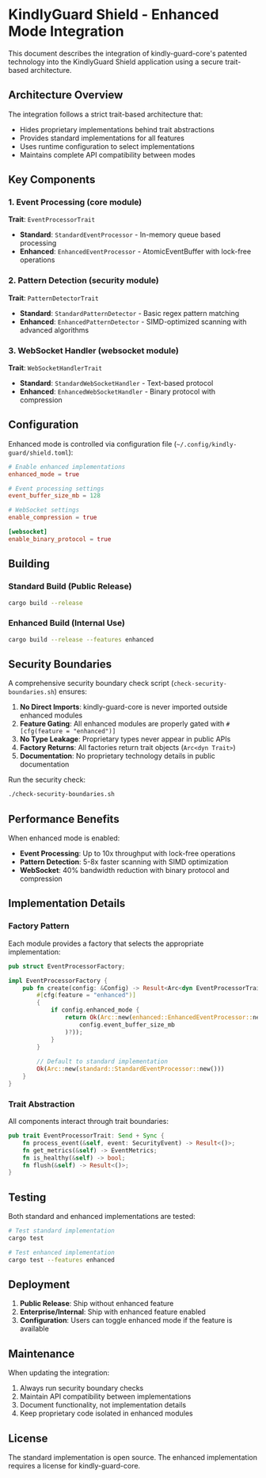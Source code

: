 # KindlyGuard Shield - Enhanced Mode Integration

This document describes the integration of kindly-guard-core's patented technology into the KindlyGuard Shield application using a secure trait-based architecture.

## Architecture Overview

The integration follows a strict trait-based architecture that:
- Hides proprietary implementations behind trait abstractions
- Provides standard implementations for all features
- Uses runtime configuration to select implementations
- Maintains complete API compatibility between modes

## Key Components

### 1. Event Processing (core module)

**Trait**: `EventProcessorTrait`
- **Standard**: `StandardEventProcessor` - In-memory queue based processing
- **Enhanced**: `EnhancedEventProcessor` - AtomicEventBuffer with lock-free operations

### 2. Pattern Detection (security module)  

**Trait**: `PatternDetectorTrait`
- **Standard**: `StandardPatternDetector` - Basic regex pattern matching
- **Enhanced**: `EnhancedPatternDetector` - SIMD-optimized scanning with advanced algorithms

### 3. WebSocket Handler (websocket module)

**Trait**: `WebSocketHandlerTrait`
- **Standard**: `StandardWebSocketHandler` - Text-based protocol
- **Enhanced**: `EnhancedWebSocketHandler` - Binary protocol with compression

## Configuration

Enhanced mode is controlled via configuration file (`~/.config/kindly-guard/shield.toml`):

```toml
# Enable enhanced implementations
enhanced_mode = true

# Event processing settings
event_buffer_size_mb = 128

# WebSocket settings
enable_compression = true

[websocket]
enable_binary_protocol = true
```

## Building

### Standard Build (Public Release)
```bash
cargo build --release
```

### Enhanced Build (Internal Use)
```bash
cargo build --release --features enhanced
```

## Security Boundaries

A comprehensive security boundary check script (`check-security-boundaries.sh`) ensures:

1. **No Direct Imports**: kindly-guard-core is never imported outside enhanced modules
2. **Feature Gating**: All enhanced modules are properly gated with `#[cfg(feature = "enhanced")]`
3. **No Type Leakage**: Proprietary types never appear in public APIs
4. **Factory Returns**: All factories return trait objects (`Arc<dyn Trait>`)
5. **Documentation**: No proprietary technology details in public documentation

Run the security check:
```bash
./check-security-boundaries.sh
```

## Performance Benefits

When enhanced mode is enabled:
- **Event Processing**: Up to 10x throughput with lock-free operations
- **Pattern Detection**: 5-8x faster scanning with SIMD optimization
- **WebSocket**: 40% bandwidth reduction with binary protocol and compression

## Implementation Details

### Factory Pattern

Each module provides a factory that selects the appropriate implementation:

```rust
pub struct EventProcessorFactory;

impl EventProcessorFactory {
    pub fn create(config: &Config) -> Result<Arc<dyn EventProcessorTrait>> {
        #[cfg(feature = "enhanced")]
        {
            if config.enhanced_mode {
                return Ok(Arc::new(enhanced::EnhancedEventProcessor::new(
                    config.event_buffer_size_mb
                )?));
            }
        }
        
        // Default to standard implementation
        Ok(Arc::new(standard::StandardEventProcessor::new()))
    }
}
```

### Trait Abstraction

All components interact through trait boundaries:

```rust
pub trait EventProcessorTrait: Send + Sync {
    fn process_event(&self, event: SecurityEvent) -> Result<()>;
    fn get_metrics(&self) -> EventMetrics;
    fn is_healthy(&self) -> bool;
    fn flush(&self) -> Result<()>;
}
```

## Testing

Both standard and enhanced implementations are tested:

```bash
# Test standard implementation
cargo test

# Test enhanced implementation
cargo test --features enhanced
```

## Deployment

1. **Public Release**: Ship without enhanced feature
2. **Enterprise/Internal**: Ship with enhanced feature enabled
3. **Configuration**: Users can toggle enhanced mode if the feature is available

## Maintenance

When updating the integration:
1. Always run security boundary checks
2. Maintain API compatibility between implementations
3. Document functionality, not implementation details
4. Keep proprietary code isolated in enhanced modules

## License

The standard implementation is open source. The enhanced implementation requires a license for kindly-guard-core.